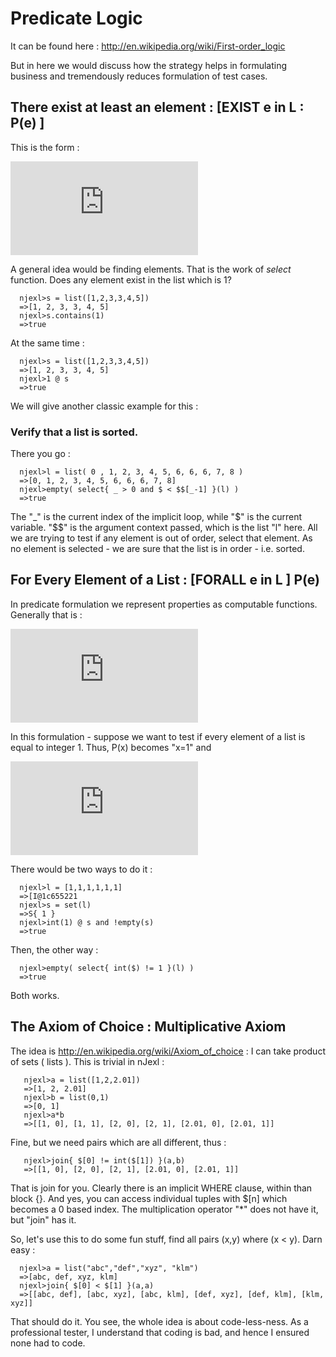 # Predicate Logic 

It can be found here : http://en.wikipedia.org/wiki/First-order_logic

But in here we would discuss how the strategy helps in formulating business and tremendously reduces formulation of test cases. 

## There exist at least an element : [EXIST e in L : P(e) ]

This is the form : 

![Exists Form](http://latex.codecogs.com/gif.latex?%5Cfn_phv%20%5Cexists%20x%20%5Cin%20L%20%5C%3B%20%3B%5C%3B%20P%28x%29%20%3A%20TRUE)

A general idea would be finding elements. That is the work of *select* function.
Does any element exist in the list which is 1? 

      njexl>s = list([1,2,3,3,4,5])
      =>[1, 2, 3, 3, 4, 5]
      njexl>s.contains(1)
      =>true


At the same time  : 
      
      njexl>s = list([1,2,3,3,4,5])
      =>[1, 2, 3, 3, 4, 5]
      njexl>1 @ s 
      =>true

We will give another classic example for this : 

### Verify that a list is sorted.
There you go : 

      njexl>l = list( 0 , 1, 2, 3, 4, 5, 6, 6, 6, 7, 8 )
      =>[0, 1, 2, 3, 4, 5, 6, 6, 6, 7, 8]
      njexl>empty( select{ _ > 0 and $ < $$[_-1] }(l) )
      =>true

The "_" is the current index of the implicit loop, while "$" is the current variable. "$$" is the argument context 
passed, which is the list "l" here.
All we are trying to test if any element is out of order, select that element.
As no element is selected - we are sure that the list is in order - i.e. sorted.

## For Every Element of a List  : [FORALL e in L ] P(e)

In predicate formulation we represent properties as computable functions.
Generally that is : 

![For all Form ](http://latex.codecogs.com/gif.latex?%5Cfn_phv%20%5Cforall%20x%20%5Cin%20L%20%5C%3B%20%3B%5C%3B%20P%28x%29%20%3A%20TRUE)

In this formulation - suppose we want to test if every element of a list is equal to integer 1.
Thus, P(x) becomes "x=1" and 

![Predicate Form of x = 1 ](http://latex.codecogs.com/gif.latex?%5Cfn_phv%20%5Cforall%20x%20%5Cin%20L%20%5C%3B%20%3B%5C%3B%20x%20%3D%201)


There would be two ways to do it : 


      njexl>l = [1,1,1,1,1,1]    
      =>[I@1c655221
      njexl>s = set(l)              
      =>S{ 1 }
      njexl>int(1) @ s and !empty(s)
      =>true

Then, the other way : 

      njexl>empty( select{ int($) != 1 }(l) )
      =>true

Both works. 

## The Axiom of Choice : Multiplicative Axiom 

The idea is http://en.wikipedia.org/wiki/Axiom_of_choice : I can take product of sets ( lists ).
This is trivial in nJexl : 


       njexl>a = list([1,2,2.01])
       =>[1, 2, 2.01]
       njexl>b = list(0,1)
       =>[0, 1]
       njexl>a*b
       =>[[1, 0], [1, 1], [2, 0], [2, 1], [2.01, 0], [2.01, 1]]

Fine, but we need pairs which are all different, thus : 

       njexl>join{ $[0] != int($[1]) }(a,b)
       =>[[1, 0], [2, 0], [2, 1], [2.01, 0], [2.01, 1]]

 That is join for you. Clearly there is an implicit WHERE clause, within than block {}.
And yes, you can access individual tuples with $[n] which becomes a 0 based index.
The multiplication operator "*" does not have it, but "join" has it.

So, let's use this to do some fun stuff, find all pairs (x,y) where (x < y). 
Darn easy :

      njexl>a = list("abc","def","xyz", "klm")           
      =>[abc, def, xyz, klm]
      njexl>join{ $[0] < $[1] }(a,a)
      =>[[abc, def], [abc, xyz], [abc, klm], [def, xyz], [def, klm], [klm, xyz]]  


That should do it. You see, the whole idea is about code-less-ness.
As a professional tester, I understand that coding is bad, and hence I ensured none had to code.





